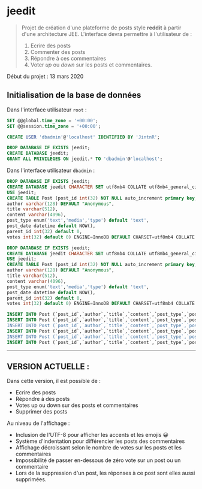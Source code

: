 # jeedit

> Projet de création d'une plateforme de posts style **reddit** à partir d'une architecture JEE.
> L'interface devra permettre à l'utilisateur de :
> 1. Ecrire des posts
> 2. Commenter des posts
> 3. Répondre à ces commentaires
> 4. Voter _up_ ou _down_ sur les posts et commentaires.

Début du projet : 13 mars 2020



## Initialisation de la base de données

Dans l'interface utilisateur `root` :
```sql
SET @@global.time_zone = '+00:00';
SET @@session.time_zone = '+00:00';

CREATE USER 'dbadmin'@'localhost' IDENTIFIED BY 'JintnR';

DROP DATABASE IF EXISTS jeedit;
CREATE DATABASE jeedit; 
GRANT ALL PRIVILEGES ON jeedit.* TO 'dbadmin'@'localhost';
```

Dans l'interface utilisateur `dbadmin` :
```sql
DROP DATABASE IF EXISTS jeedit;
CREATE DATABASE jeedit CHARACTER SET utf8mb4 COLLATE utf8mb4_general_ci;
USE jeedit;
CREATE TABLE Post (post_id int(32) NOT NULL auto_increment primary key, 
author varchar(128) DEFAULT "Anonymous", 
title varchar(512),
content varchar(4096),
post_type enum('text','media','type') default 'text', 
post_date datetime default NOW(),
parent_id int(32) default 0,
votes int(32) default 0) ENGINE=InnoDB DEFAULT CHARSET=utf8mb4 COLLATE utf8mb4_general_ci;

DROP DATABASE IF EXISTS jeedit;
CREATE DATABASE jeedit CHARACTER SET utf8mb4 COLLATE utf8mb4_general_ci;
USE jeedit;
CREATE TABLE Post (post_id int(32) NOT NULL auto_increment primary key, 
author varchar(128) DEFAULT "Anonymous", 
title varchar(512),
content varchar(4096),
post_type enum('text','media','type') default 'text', 
post_date datetime default NOW(),
parent_id int(32) default 0,
votes int(32) default 0) ENGINE=InnoDB DEFAULT CHARSET=utf8mb4 COLLATE utf8mb4_general_ci;

INSERT INTO Post (`post_id`,`author`,`title`,`content`,`post_type`,`post_date`,`parent_id`,`votes`) VALUES (1,'Marion & Thomas','Bienvenue sur ce super site ! 🤩','Bon voilà, voici le premier post sur notre jeedit 🍵, j\'espère que ça marchera bien surtout les commentaires 🧾. \r\nPour le système de votes y\'a encore un peu de boulot mais on est sûr que ça va le faire 😅 (UPDATE : ça fonctionne !!! 🥳🎉)\r\nBonne visite ! 😄','text',NULL,0,23);
INSERT INTO Post (`post_id`,`author`,`title`,`content`,`post_type`,`post_date`,`parent_id`,`votes`) VALUES (2,'Anonymous',NULL,'bon par contre, quelques petites modifications manquent à l\'appel :','text',NULL,1,3);
INSERT INTO Post (`post_id`,`author`,`title`,`content`,`post_type`,`post_date`,`parent_id`,`votes`) VALUES (3,'Anonymous',NULL,'par exemple, on n\'a réussi qu\'à coder un étage de commentaire, bien qu\'on aurait voulu qu\'il y en ai un peu plus (on voulait exploiter un peu plus le parent_id), mais on n\'a pas trouvé d\'algorithme permettant de le faire efficacement à l\'aide des JSTL (pas de boucle while par exemple). ','text',NULL,1,1);
INSERT INTO Post (`post_id`,`author`,`title`,`content`,`post_type`,`post_date`,`parent_id`,`votes`) VALUES (4,'Anonymous',NULL,'on aurait également souhaité créer de réels utilisateurs plutôt que d\'utiliser des simples pseudos, cela nous aurait permis de limiter le nombre de votes, pour éviter qu\'il s\'agisse plus d\'une course au clic qu\'autre chose.','text',NULL,1,1);
INSERT INTO Post (`post_id`,`author`,`title`,`content`,`post_type`,`post_date`,`parent_id`,`votes`) VALUES (5,'Anonymous',NULL,'nous n\'avons pas non plus intégré la suppression des posts au site, bien que la fonction soit disponible dans le DAO !','text',NULL,1,1);
INSERT INTO Post (`post_id`,`author`,`title`,`content`,`post_type`,`post_date`,`parent_id`,`votes`) VALUES (6,'Anonymous',NULL,'Enfin bref, bonne utilisation 😉','text',NULL,2,0);
```

---
## VERSION ACTUELLE :
Dans cette version, il est possible de :
* Ecrire des posts
* Répondre à des posts
* Votes up ou down sur des posts et commentaires
* Supprimer des posts

Au niveau de l'affichage : 
* Inclusion de l'UTF-8 pour afficher les accents et les emojis 😀
* Système d'indentation pour différencier les posts des commentaires
* Affichage décroissant selon le nombre de votes sur les posts et les commentaires
* Impossibilité de passer en-dessous de zéro vote sur un post ou un commentaire
* Lors de la suppression d'un post, les réponses à ce post sont elles aussi supprimées.